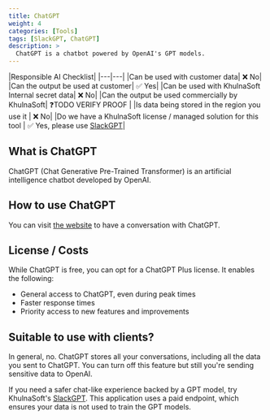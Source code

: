 ```yaml
---
title: ChatGPT
weight: 4
categories: [Tools]
tags: [SlackGPT, ChatGPT]
description: >
  ChatGPT is a chatbot powered by OpenAI's GPT models.
---
```


|Responsible AI Checklist|
|---|---|
|Can be used with customer data| ❌ No|
|Can the output be used at customer| ✅ Yes|
|Can be used with KhulnaSoft Internal secret data| ❌ No|
|Can the output be used commercially by KhulnaSoft| ❓TODO VERIFY PROOF |
|Is data being stored in the region you use it | ❌ No|
|Do we have a KhulnaSoft license / managed solution for this tool | ✅ Yes, please use [SlackGPT][1]|

## What is ChatGPT
ChatGPT (Chat Generative Pre-Trained Transformer) is an artificial intelligence chatbot developed by OpenAI.

## How to use ChatGPT
You can visit [the website][2] to have a conversation with ChatGPT.

## License / Costs
While ChatGPT is free, you can opt for a ChatGPT Plus license. It enables the following:

- General access to ChatGPT, even during peak times
- Faster response times
- Priority access to new features and improvements

## Suitable to use with clients?
In general, no. ChatGPT stores all your conversations, including all the data you sent to ChatGPT. You can turn off this feature but still you're sending sensitive data to OpenAI.

If you need a safer chat-like experience backed by a GPT model, try KhulnaSoft's [SlackGPT][1]. This application uses a paid endpoint, which ensures your data is not used to train the GPT models.

[1]: /docs/ai-tools/slackgpt
[2]: https://chat.openai.com/
